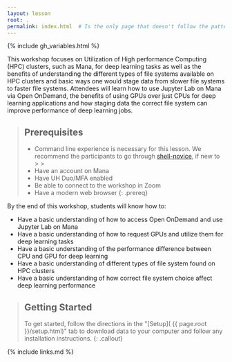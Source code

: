 ```yaml
---
layout: lesson
root: .
permalink: index.html  # Is the only page that doesn't follow the pattern /:path/index.html
---
```


{% include gh_variables.html %}

This workshop focuses on Utilization of High performance Computing (HPC) clusters, such as Mana, for deep learning tasks as well as the benefits of understanding the different types of file systems available on HPC clusters and basic ways one would stage data from slower file systems to faster file systems.
Attendees will learn how to use Jupyter Lab on Mana via Open OnDemand, the benefits of using GPUs over just CPUs for deep learning applications and how staging data the correct file system can improve performance of deep learning jobs.


> ## Prerequisites
>
> * Command line experience is necessary for this lesson. We recommend the  participants to go through [shell-novice](https://swcarpentry.github.io/shell-novice/), if new to > > 
> * Have an account on Mana 
> * Have UH Duo/MFA enabled
> * Be able to connect to the workshop in Zoom
> * Have a modern web browser
{: .prereq}

By the end of this workshop, students will know how to:

* Have a basic understanding of how to access Open OnDemand and use Jupyter Lab on Mana
* Have a basic understanding of how to request GPUs and utilize them for deep learning tasks
* Have a basic understanding of the performance difference between CPU and GPU for deep learning
* Have a basic understanding of different types of file system found on HPC clusters
* Have a basic understanding of how correct file system choice affect deep learning performance


> ## Getting Started
>
> To get started, follow the directions in the "[Setup](
> {{ page.root }}/setup.html)" tab to download data to your computer and follow
> any installation instructions.
{: .callout}


<!-- > ## For Instructors -->
<!-- > -->
<!-- > If you are teaching this lesson in a workshop, please see the -->
<!-- > [Instructor notes](guide/). -->
<!-- {: .callout} -->

{% include links.md %}
